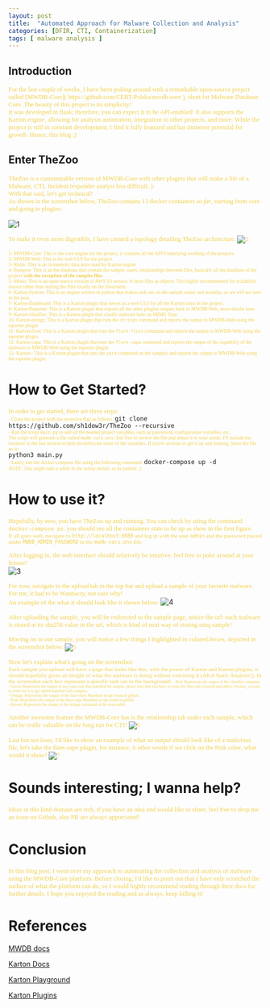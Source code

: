 ```yaml
---
layout: post
title:  "Automated Approach for Malware Collection and Analysis"
categories: [DFIR, CTI, Containerization]
tags: [ malware analysis ]
---
```


## **Introduction**

<span style="color: #f2cf4a; font-family: Babas; font-size: 0.9em;">
For the last couple of weeks, I have been poking around with a remarkable open-source project called [MWDB-Core]( https://github.com/CERT-Polska/mwdb-core ), short for Malware Database Core. The beauty of this project is its simplicity! <br /> 
It was developed in flask; therefore, you can expect it to be API-enabled! It also supports the Karton engine, allowing for analysis automation, integration to other projects, and more. While the project is still in constant development, I find it fully featured and has immense potential for growth. Hence, this blog ;)
</span>


## Enter TheZoo

<span style="color: #f2cf4a; font-family: Babas; font-size: 0.9em;">TheZoo is a customizable version of MWDB-Core with other plugins that will make a life of a Malware, CTI, Incident responder analyst less difficult. ): <br /> With that said, let's get technical! <br />
As shown in the screenshot below, TheZoo contains 13 docker containers *so far*, starting from core and going to plugins: </span>

![1](https://raw.githubusercontent.com/sh1dow3r/sh1dow3r.github.io/master/_posts/img/TheZoo/1.png)
 
 <span style="color: #f2cf4a; font-family: Babas; font-size: 0.9em;">To make it even more digestible, I have created a topology detailing TheZoo architecture.
![2](https://raw.githubusercontent.com/sh1dow3r/sh1dow3r.github.io/master/_posts/img/TheZoo/2.png)

<span style="color: #f2cf4a; font-family: Babas; font-size: 0.7em;"> 1- MWDB-Core: This is the core engine for the project, it contains all the API/Underlying working of the projects.  <br /> </span>
<span style="color: #f2cf4a; font-family: Babas; font-size: 0.7em;"> 2- MWDB-Web: This is the web GUI for the project. <br /> </span>
<span style="color: #f2cf4a; font-family: Babas; font-size: 0.7em;"> 3- Redis: This is an in-memory data store used by Karton engine <br /> </span>
<span style="color: #f2cf4a; font-family: Babas; font-size: 0.7em;"> 4- Postgres: This is an the database that contain the sample, users, relationships between files, basically all the database of the project **with the exception of the samples files** <br /> </span>
<span style="color: #f2cf4a; font-family: Babas; font-size: 0.7em;"> 5- Minio: This is an open-source version of AWS S3 service. It store files as objects. This highly recommended for scalability reason rather than storing the files locally on the filesystem.  <br /> </span>
<span style="color: #f2cf4a; font-family: Babas; font-size: 0.7em;"> 6- Karton-System: This is an engine written in python that makes task ran on the sample easier and modular, as we will see later in the post.  <br /> </span>
<span style="color: #f2cf4a; font-family: Babas; font-size: 0.7em;"> 7- Karton-Dashboard: This is a Karton plugin that serves as a web GUI for all the Karton tasks in the project.  <br /> </span>
<span style="color: #f2cf4a; font-family: Babas; font-size: 0.7em;"> 8- Karton-Reporter: This is a Karton plugin that reports all the other plugins outputs back to MWDB-Web, more details later.  <br /> </span>
<span style="color: #f2cf4a; font-family: Babas; font-size: 0.7em;"> 9- Karton-clissifier: This is a Karton plugin that clasify malware base on MIME Type.  <br /> </span>
<span style="color: #f2cf4a; font-family: Babas; font-size: 0.7em;"> 10- Karton-strings: This is a Karton plugin that runs the `strings` command and reports the output to MWDB-Web using the reporter plugin.  <br /> </span>
<span style="color: #f2cf4a; font-family: Babas; font-size: 0.7em;"> 11- Karton-floss: This is a Karton plugin that runs the `flare-floss` command and reports the output to MWDB-Web using the reporter plugin.  <br /> </span>
<span style="color: #f2cf4a; font-family: Babas; font-size: 0.7em;"> 12- Karton-capa: This is a Karton plugin that runs the `flare-capa` command and reports the output of the capability of the malware to MWDB-Web using the reporter plugin.  <br /> </span>
<span style="color: #f2cf4a; font-family: Babas; font-size: 0.7em;"> 13- Karton-: This is a Karton plugin that runs the `yara` command on the samples and reports the output to MWDB-Web using the reporter plugin.  <br /> </span>

#  How to Get Started?

<span style="color: #f2cf4a; font-family: Babas; font-size: 0.9em;"> In order to get started, there are three steps: <br /> </span>
<span style="color: #f2cf4a; font-family: Babas; font-size: 0.7em;"> - Clone the project with the recursive flag as follows: </span>
  `git clone https://github.com/sh1dow3r/TheZoo --recursive` <br />
<span style="color: #f2cf4a; font-family: Babas; font-size: 0.7em;"> - Run the script `main.py` to add all the needed project variables, such as passwords, configuration variables, etc.. <br /> </span>
<span style="color: #f2cf4a; font-family: Babas; font-size: 0.7em;"> The script will generate a file called `mwdb-vars.env`; feel free to review the file and adjust it to your needs. I'll include the resource in the last section to help de-obfuscate some of the variables. If you're anxious to get it up and running, leave the file as-is: <br /> </span>
    `python3 main.py` <br />
<span style="color: #f2cf4a; font-family: Babas; font-size: 0.7em;"> - Lastly, run the docker-compose file using the following command: </span>
   `docker-compose up -d` <br />
<span style="color: #f2cf4a; font-family: Babas; font-size: 0.7em;"> *NOTE: This might take a while in the initial install, so be patient :)* 

# How to use it?

<span style="color: #f2cf4a; font-family: Babas; font-size: 0.9em;"> Hopefully, by now, you have TheZoo up and running. You can check by using the command `docker-compose ps`.  you should see all the containers state to be up as show in the first figure. <br /> 
<span style="color: #f2cf4a; font-family: Babas; font-size: 0.9em;"> If all goes well, navigate to `http://localhost:8080` and log in with the user `admin` and the password placed under `MWDB_ADMIN_PASSWORD` in the `mwdb-vars.env` file.<br /> </span>

<span style="color: #f2cf4a; font-family: Babas; font-size: 0.9em;"> After logging in, the web interface should relatively be intuitive. feel free to poke around at your leisure! <br /> </span>
![3](https://raw.githubusercontent.com/sh1dow3r/sh1dow3r.github.io/master/_posts/img/TheZoo/3.png)

<span style="color: #f2cf4a; font-family: Babas; font-size: 0.9em;"> For now, navigate to the upload tab in the top bar and upload a sample of your favorite malware. For me, it had to be Wannacry, not sure why! <br />  An example of the what it should look like it shown below: </span>
![4](https://raw.githubusercontent.com/sh1dow3r/sh1dow3r.github.io/master/_posts/img/TheZoo/4.png)

<span style="color: #f2cf4a; font-family: Babas; font-size: 0.9em;"> After uploading the sample, you will be redirected to the sample page, notice the url: each malware is stored at its sha256 value in the url, which is kind of neat way of storing uniq sample! </span>

<span style="color: #f2cf4a; font-family: Babas; font-size: 0.9em;"> Moving on to our sample, you will notice a few things I highlighted in colored-boxes, depicted in the screenshot below:
![5](https://raw.githubusercontent.com/sh1dow3r/sh1dow3r.github.io/master/_posts/img/TheZoo/5.png)

<span style="color: #f2cf4a; font-family: Babas; font-size: 0.9em;"> Now let's explain what's going on the screenshot: <br />
<span style="color: #f2cf4a; font-family: Babas; font-size: 0.9em;"> Each sample you upload will have a page that looks like this, with the power of Karton and Karton plugins, it should hopefully gives an insight of what the malware is doing without executing it (AKA Static Analysis!). In the screenshot each box represent a specific task ran in the background:
<span style="color: #f2cf4a; font-family: Babas; font-size: 0.7em;"> - Red: Represents the output of the classifier container . <br /> </span>
<span style="color: #f2cf4a; font-family: Babas; font-size: 0.7em;"> - Green: Represents the output of any yara_rule that matched the sample, please note that you have to write the Yara rule yourself and add to `TheZoo_volume` in order for it to get added matched with samples.<br /> </span>
<span style="color: #f2cf4a; font-family: Babas; font-size: 0.7em;"> - Orange: Represents the output of the flare-floss Mandiant script found in github. <br /> </span>
<span style="color: #f2cf4a; font-family: Babas; font-size: 0.7em;"> - Pink: Represents the output of the flare-capa Mandiant script found in github.  <br /> </span>
<span style="color: #f2cf4a; font-family: Babas; font-size: 0.7em;"> - Brown: Represents the output of the strings command of the executable. <br /> </span>

<span style="color: #f2cf4a; font-family: Babas; font-size: 0.9em;"> Another awesome feature the MWDB-Core has is the relationship tab under each sample, which can be really valuable on the long run for CTI!
![6](https://raw.githubusercontent.com/sh1dow3r/sh1dow3r.github.io/master/_posts/img/TheZoo/6.png)

<span style="color: #f2cf4a; font-family: Babas; font-size: 0.9em;">  Last but not least, I'd like to show an example of what an output should look like of a malicious file, let's take the flare-cape plugin, for instance, it other words if we click on the Pink color, what would it show?
![7](https://raw.githubusercontent.com/sh1dow3r/sh1dow3r.github.io/master/_posts/img/TheZoo/7.png)


# Sounds interesting; I wanna help?
<span style="color: #f2cf4a; font-family: Babas; font-size: 0.9em;"> Ideas in this kind domain are rich, if you have an idea and would like to share, feel free to drop me an issue on Github, also PR are always appreciated!

# Conclusion
<span style="color: #f2cf4a; font-family: Babas; font-size: 0.9em;"> In this blog post, I went over my approach to automating the collection and analysis of malware using the MWDB-Core platform. Before closing, I'd like to point out that I have only scratched the surface of what the platform can do, so I would highly recommend reading through their docs for further details. I hope you enjoyed the reading and as always, keep killing it!

# References

[MWDB docs](https://mwdb.readthedocs.io/en/latest/)

[Karton Docs ](https://karton-core.readthedocs.io/en/latest/)

[Karton Playground](https://github.com/CERT-Polska/karton-playground/)

[Karton Plugins](https://github.com/CERT-Polska/karton)
